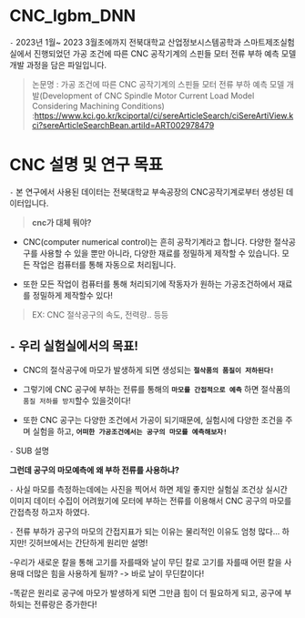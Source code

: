 # CNC_lgbm_DNN

`-`  2023년 1월~ 2023 3월초에까지 전북대학교 산업정보시스템공학과 스마트제조실험실에서 진행되었던 가공 조건에 따른 CNC 공작기계의 스핀들 모터 전류 부하 예측 모델 개발 과정을 담은 파일입니다.

> 논문명 : 가공 조건에 따른 CNC 공작기계의 스핀들 모터 전류 부하 예측 모델 개발(Development of CNC Spindle Motor Current Load Model Considering Machining Conditions)
:https://www.kci.go.kr/kciportal/ci/sereArticleSearch/ciSereArtiView.kci?sereArticleSearchBean.artiId=ART002978479


# CNC 설명 및 연구 목표

`-` 본 연구에서 사용된 데이터는 전북대학교 부속공장의 CNC공작기계로부터 생성된 데이터입니다.

>  **cnc가 대체 뭐야?**

* CNC(computer numerical control)는 흔히 공작기계라고 합니다. 다양한 절삭공구를 사용할 수 있을 뿐만 아니라, 다양한 재료를 정밀하게 제작할 수 있습니다. 모든 작업은 컴퓨터를 통해 자동으로 처리됩니다.

* 또한 모든 작업이 컴퓨터를 통해 처리되기에 작동자가 원하는 가공조건하에서 재료를 정밀하게 제작할수 있다!

> EX: CNC 절삭공구의 속도, 전력량.. 등등

## `-` **우리 실험실에서의 목표!**

* CNC의 절삭공구에 마모가 발생하게 되면 생성되는 **`절삭품의 품질이 저하된다!`**

* 그렇기에 CNC 공구에 부하는 전류를 통해의 **`마모를 간접적으로 예측`** 하면 절삭품의 `품질 저하를 방지`할수 있을것이다! 



* 또한 CNC 공구는 다양한 조건에서 가공이 되기때문에, 실험시에 다양한 조건을 주며 실험을 하고, **`어떠한 가공조건에서는 공구의 마모를 예측해보자!`**

`-` SUB 설명


**그런데 공구의 마모예측에 왜 부하 전류를 사용하냐?** 


`-` 사실 마모를 측정하는데에는 사진을 찍어서 하면 제일 좋지만 실험실 조건상 실시간 이미지 데이터 수집이 어려웠기에 모터에 부하는 전류를 이용해서 CNC 공구의 마모를 간접측정 하고자 하였다.


`-` 전류 부하가 공구의 마모의 간접지표가 되는 이유는 물리적인 이유도 엄청 많다... 하지만! 깃허브에서는 간단하게 원리만 설명!

-우리가 새로운 칼을 통해 고기를 자를때와 날이 무딘 칼로 고기를 자를때 어떤 칼을 사용때 더많은 힘을 사용하게 될까? -> 바로 날이 무딘칼이다!

-똑같은 원리로 공구에 마모가 발생하게 되면 그만큼 힘이 더 필요하게 되고, 공구에 부하되는 전류랑은 증가한다!
